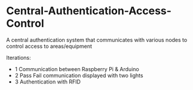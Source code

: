 Central-Authentication-Access-Control
=====================================

A central authentication system that communicates with various nodes to control access to areas/equipment

Iterations:  
- 1 Communication between Raspberry Pi & Arduino
- 2 Pass Fail communication displayed with two lights
- 3 Authentication with RFID
